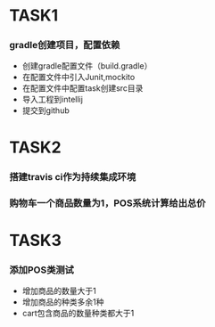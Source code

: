 # TASK1
### gradle创建项目，配置依赖
* 创建gradle配置文件（build.gradle）
* 在配置文件中引入Junit,mockito
* 在配置文件中配置task创建src目录
* 导入工程到intellij
* 提交到github

# TASK2
### 搭建travis ci作为持续集成环境
### 购物车一个商品数量为1，POS系统计算给出总价

# TASK3
### 添加POS类测试
* 增加商品的数量大于1
* 增加商品的种类多余1种
* cart包含商品的数量种类都大于1